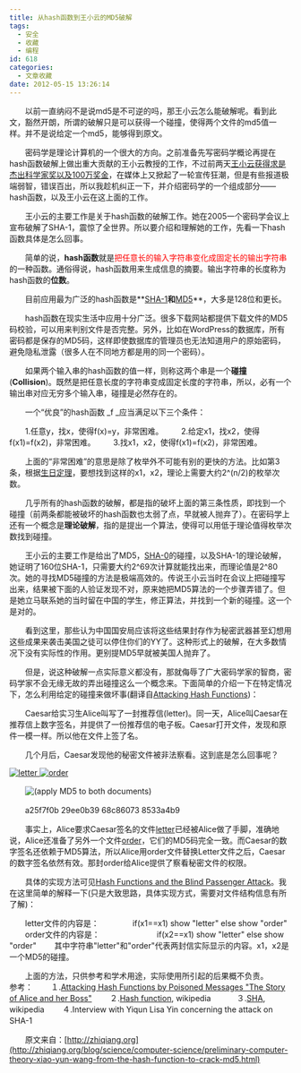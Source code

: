 ```yaml
---
title: 从hash函数到王小云的MD5破解
tags:
  - 安全
  - 收藏
  - 编程
id: 618
categories:
  - 文章收藏
date: 2012-05-15 13:26:14
---
```


　　以前一直纳闷不是说md5是不可逆的吗，那王小云怎么能破解呢。看到此文，豁然开朗，所谓的破解只是可以获得一个碰撞，使得两个文件的md5值一样。并不是说给定一个md5，能够得到原文。

　　密码学是理论计算机的一个很大的方向。之前准备先写密码学概论再提在hash函数破解上做出重大贡献的王小云教授的工作，不过前两天[王小云获得求是杰出科学家奖以及100万奖金](http://www.cast.org.cn/n435777/n435799/n928596/n930124/35475.html)，在媒体上又掀起了一轮宣传狂潮，但是有些报道极端弱智，错误百出，所以我趁机纠正一下，并介绍密码学的一个组成部分——hash函数，以及王小云在这上面的工作。

　　王小云的主要工作是关于hash函数的破解工作。她在2005一个密码学会议上宣布破解了SHA-1，震惊了全世界。所以要介绍和理解她的工作，先看一下hash函数具体是怎么回事。

　　简单的说，**hash函数**就是<span style="color: #ff0000;">把任意长的输入字符串变化成固定长的输出字符串</span>的一种函数。通俗得说，hash函数用来生成信息的摘要。输出字符串的长度称为hash函数的**位数**。

　　目前应用最为广泛的hash函数是**[SHA-1](http://en.wikipedia.org/wiki/SHA_hash_functions)**和**[MD5](http://en.wikipedia.org/wiki/Md5)**，大多是128位和更长。

　　hash函数在现实生活中应用十分广泛。很多下载网站都提供下载文件的MD5码校验，可以用来判别文件是否完整。另外，比如在WordPress的数据库，所有密码都是保存的MD5码，这样即使数据库的管理员也无法知道用户的原始密码，避免隐私泄露（很多人在不同地方都是用的同一个密码）。

　　如果两个输入串的hash函数的值一样，则称这两个串是一个**碰撞**(**Collision**)。既然是把任意长度的字符串变成固定长度的字符串，所以，必有一个输出串对应无穷多个输入串，碰撞是必然存在的。

　　一个“优良”的hash函数 _f _应当满足以下三个条件：　

　　1.任意y，找x，使得f(x)=y，非常困难。</li>
　　2.给定x1，找x2，使得f(x1)=f(x2)，非常困难。</li>
　　3.找x1，x2，使得f(x1)=f(x2)，非常困难。</li>

　　上面的“非常困难”的意思是除了枚举外不可能有别的更快的方法。比如第3条，根据[生日定理](http://en.wikipedia.org/wiki/Birthday_paradox)，要想找到这样的x1，x2，理论上需要大约2^(n/2)的枚举次数。

　　几乎所有的hash函数的破解，都是指的破坏上面的第三条性质，即找到一个碰撞（前两条都能被破坏的hash函数也太弱了点，早就被人抛弃了）。在密码学上还有一个概念是**理论破解**，指的是提出一个算法，使得可以用低于理论值得枚举次数找到碰撞。

　　王小云的主要工作是给出了MD5，[SHA-0](http://en.wikipedia.org/wiki/SHA_hash_functions)的碰撞，以及SHA-1的理论破解，她证明了160位SHA-1，只需要大约2^69次计算就能找出来，而理论值是2^80次。她的寻找MD5碰撞的方法是极端高效的。传说王小云当时在会议上把碰撞写出来，结果被下面的人验证发现不对，原来她把MD5算法的一个步骤弄错了。但是她立马联系她的当时留在中国的学生，修正算法，并找到一个新的碰撞。这一个是对的。

　　看到这里，那些认为中国国安局应该将这些结果封存作为秘密武器甚至幻想用这些成果来袭击美国之徒可以停住你们的YY了。这种形式上的破解，在大多数情况下没有实际性的作用。更别提MD5早就被美国人抛弃了。

　　但是，说这种破解一点实际意义都没有，那就侮辱了广大密码学家的智商，密码学家不会无缘无故的弄出碰撞这么一个概念来。下面简单的介绍一下在特定情况下，怎么利用给定的碰撞来做坏事(翻译自[Attacking Hash Functions](http://th.informatik.uni-mannheim.de/people/lucks/HashCollisions/))：

　　Caesar给实习生Alice叫写了一封推荐信(letter)。同一天，Alice叫Caesar在推荐信上数字签名，并提供了一份推荐信的电子板。Caesar打开文件，发现和原件一模一样。所以他在文件上签了名。

　　几个月后，Caesar发现他的秘密文件被非法察看。这到底是怎么回事呢？

[![letter](/images/867e9ee66a7ab1aed4342dcb1a98489a6ab17134.png) ](http://www.cits.rub.de/imperia/md/content/magnus/letter_of_rec.ps)[![order](/images/1a84f3c37a7c98c13605362aa25991c19b6d2d7b.png)](http://www.cits.rub.de/imperia/md/content/magnus/order.ps)

　　![(apply MD5 to both documents)](/images/bf67e539f3da6867fc8a9070b940b83ff6daed5d.png)

　　a25f7f0b 29ee0b39 68c86073 8533a4b9

　　事实上，Alice要求Caesar签名的文件[letter](http://www.cits.rub.de/imperia/md/content/magnus/letter_of_rec.ps)已经被Alice做了手脚，准确地说，Alice还准备了另外一个文件[order](http://www.cits.rub.de/imperia/md/content/magnus/order.ps)，它们的MD5码完全一致。而Caesar的数字签名还依赖于MD5算法，所以Alice用order文件替换Letter文件之后，Caesar的数字签名依然有效。那封order给Alice提供了察看秘密文件的权限。

　　具体的实现方法可见[Hash Functions and the Blind Passenger Attack](http://www.cits.rub.de/imperia/md/content/magnus/rump_ec05.pdf)。我在这里简单的解释一下(只是大致思路，具体实现方式，需要对文件结构信息有所了解)：

　　letter文件的内容是：
　　　　if(x1==x1) show "letter" else show "order"
　　order文件的内容是：　　　
　　　　if(x2==x1) show "letter" else show "order"
　　其中字符串"letter"和"order"代表两封信实际显示的内容。x1，x2是一个MD5的碰撞。

　　上面的方法，只供参考和学术用途，实际使用所引起的后果概不负责。　　
　　参考：
　　１.[Attacking Hash Functions by Poisoned Messages "The Story of Alice and her Boss"](http://th.informatik.uni-mannheim.de/people/lucks/HashCollisions/)
　　２.[Hash function](http://en.wikipedia.org/wiki/Hash_function), wikipedia　
　　３.[SHA](http://en.wikipedia.org/wiki/SHA_hash_functions), wikipedia
　　４.Interview with Yiqun Lisa Yin concerning the attack on SHA-1　

　　原文来自：[http://zhiqiang.org](http://zhiqiang.org/blog/science/computer-science/preliminary-computer-theory-xiao-yun-wang-from-the-hash-function-to-crack-md5.html)